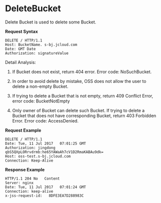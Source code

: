 # DeleteBucket

Delete Bucket is used to delete some Bucket. 

**Request Syntax**
```
DELETE / HTTP/1.1
Host: BucketName. s-bj.jcloud.com
Date: GMT Date
Authorization: signatureValue
```
Detail Analysis: 

1. If Bucket does not exist, return 404 error. Error code: NoSuchBucket.

2. In order to avoid delete by mistake, OSS does not allow the user to delete a non-empty Bucket.

3. If trying to delete a Bucket that is not empty, return 409 Conflict Error, error code: BucketNotEmpty

4. Only owner of Bucket can delete such Bucket. If trying to delete a Bucket that does not have corresponding Bucket, return 403 Forbidden Error. Error code: AccessDenied.

**Request Example**
```
DELETE / HTTP/1.1
Date: Tue, 11 Jul 2017   07:01:25 GMT
Authorization: jingdong   qbS5QXpLORrvdrmb:he65YAWaAh7cV1D2RmaKABAu9dk=
Host: oss-test.s-bj.jcloud.com
Connection: Keep-Alive
```

**Response Example** 
```
HTTP/1.1 204 No   Content
Server: nginx
Date: Tue, 11 Jul 2017   07:01:24 GMT
Connection: keep-alive
x-jss-request-id:   8DFE3EA7D288983C
```
